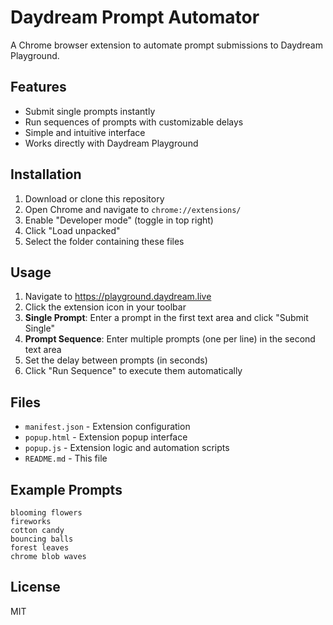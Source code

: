 # Daydream Prompt Automator

A Chrome browser extension to automate prompt submissions to Daydream Playground.

## Features

- Submit single prompts instantly
- Run sequences of prompts with customizable delays
- Simple and intuitive interface
- Works directly with Daydream Playground

## Installation

1. Download or clone this repository
2. Open Chrome and navigate to `chrome://extensions/`
3. Enable "Developer mode" (toggle in top right)
4. Click "Load unpacked"
5. Select the folder containing these files

## Usage

1. Navigate to https://playground.daydream.live
2. Click the extension icon in your toolbar
3. **Single Prompt**: Enter a prompt in the first text area and click "Submit Single"
4. **Prompt Sequence**: Enter multiple prompts (one per line) in the second text area
5. Set the delay between prompts (in seconds)
6. Click "Run Sequence" to execute them automatically

## Files

- `manifest.json` - Extension configuration
- `popup.html` - Extension popup interface
- `popup.js` - Extension logic and automation scripts
- `README.md` - This file

## Example Prompts

```
blooming flowers
fireworks
cotton candy
bouncing balls
forest leaves
chrome blob waves
```

## License

MIT